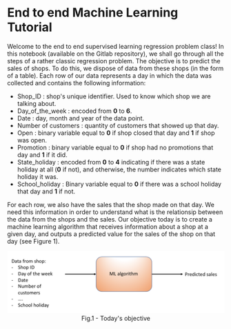 # End to end Machine Learning Tutorial

<p> Welcome to the end to end supervised learning regression problem class! In this notebook (available on the Gitlab repository), we shall go through all the steps of a rather classic regression problem. The objective is to predict the sales of shops. To do this, we dispose of data from these shops (in the form of a table). Each row of our data represents a day in which the data was collected and contains the following information: </p>
<ul>
    <li> Shop_ID : shop's unique identifier. Used to know which shop we are talking about. 
    <li> Day_of_the_week : encoded from <b>0</b> to <b>6</b>.
    <li> Date : day, month and year of the data point.
    <li> Number of customers : quantity of customers that showed up that day.
    <li> Open : binary variable equal to <b>0</b> if shop closed that day and <b>1</b> if shop was open.
    <li> Promotion : binary variable equal to <b>0</b> if shop had no promotions that day and <b>1</b> if it did.
    <li> State_holiday : encoded from <b>0</b> to <b>4</b> indicating if there was a state holiday at all (<b>0</b> if not), and otherwise, the number indicates which state holiday it was.
    <li> School_holiday : Binary variable equal to <b>0</b> if there was a school holiday that day and <b>1</b> if not.
</ul>
<p> For each row, we also have the sales that the shop made on that day. We need this information in order to understand what is the relationsip between the data from the shops and the sales. Our objective today is to create a machine learning algorithm that receives information about a shop at a given day, and outputs a predicted value for the sales of the shop on that day (see Figure 1).</p>

<img src="img/objective.png" alt="Oops, cant find file. Make sure you have an img directory with the images" style="width: 600px;"/>
<figcaption style="text-align: center">
Fig.1 - Today's objective</figcaption>
